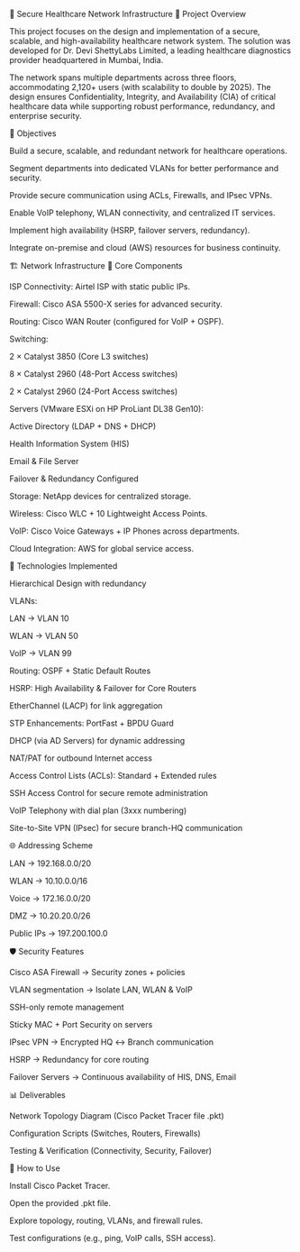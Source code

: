 🏥 Secure Healthcare Network Infrastructure
📌 Project Overview

This project focuses on the design and implementation of a secure, scalable, and high-availability healthcare network system. The solution was developed for Dr. Devi ShettyLabs Limited, a leading healthcare diagnostics provider headquartered in Mumbai, India.

The network spans multiple departments across three floors, accommodating 2,120+ users (with scalability to double by 2025). The design ensures Confidentiality, Integrity, and Availability (CIA) of critical healthcare data while supporting robust performance, redundancy, and enterprise security.

🎯 Objectives

Build a secure, scalable, and redundant network for healthcare operations.

Segment departments into dedicated VLANs for better performance and security.

Provide secure communication using ACLs, Firewalls, and IPsec VPNs.

Enable VoIP telephony, WLAN connectivity, and centralized IT services.

Implement high availability (HSRP, failover servers, redundancy).

Integrate on-premise and cloud (AWS) resources for business continuity.

🏗️ Network Infrastructure
🔹 Core Components

ISP Connectivity: Airtel ISP with static public IPs.

Firewall: Cisco ASA 5500-X series for advanced security.

Routing: Cisco WAN Router (configured for VoIP + OSPF).

Switching:

2 × Catalyst 3850 (Core L3 switches)

8 × Catalyst 2960 (48-Port Access switches)

2 × Catalyst 2960 (24-Port Access switches)

Servers (VMware ESXi on HP ProLiant DL38 Gen10):

Active Directory (LDAP + DNS + DHCP)

Health Information System (HIS)

Email & File Server

Failover & Redundancy Configured

Storage: NetApp devices for centralized storage.

Wireless: Cisco WLC + 10 Lightweight Access Points.

VoIP: Cisco Voice Gateways + IP Phones across departments.

Cloud Integration: AWS for global service access.

🔑 Technologies Implemented

Hierarchical Design with redundancy

VLANs:

LAN → VLAN 10

WLAN → VLAN 50

VoIP → VLAN 99

Routing: OSPF + Static Default Routes

HSRP: High Availability & Failover for Core Routers

EtherChannel (LACP) for link aggregation

STP Enhancements: PortFast + BPDU Guard

DHCP (via AD Servers) for dynamic addressing

NAT/PAT for outbound Internet access

Access Control Lists (ACLs): Standard + Extended rules

SSH Access Control for secure remote administration

VoIP Telephony with dial plan (3xxx numbering)

Site-to-Site VPN (IPsec) for secure branch-HQ communication

🌐 Addressing Scheme

LAN → 192.168.0.0/20

WLAN → 10.10.0.0/16

Voice → 172.16.0.0/20

DMZ → 10.20.20.0/26

Public IPs → 197.200.100.0

🛡️ Security Features

Cisco ASA Firewall → Security zones + policies

VLAN segmentation → Isolate LAN, WLAN & VoIP

SSH-only remote management

Sticky MAC + Port Security on servers

IPsec VPN → Encrypted HQ ↔ Branch communication

HSRP → Redundancy for core routing

Failover Servers → Continuous availability of HIS, DNS, Email

📊 Deliverables

Network Topology Diagram (Cisco Packet Tracer file .pkt)

Configuration Scripts (Switches, Routers, Firewalls)

Testing & Verification (Connectivity, Security, Failover)

🚀 How to Use

Install Cisco Packet Tracer.

Open the provided .pkt file.

Explore topology, routing, VLANs, and firewall rules.

Test configurations (e.g., ping, VoIP calls, SSH access).
